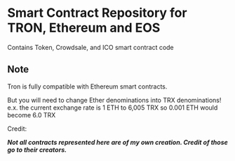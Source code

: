 # Smart Contract Repository for TRON, Ethereum and EOS

Contains Token, Crowdsale, and ICO smart contract code

## Note

Tron is fully compatible with Ethereum smart contracts. 

But you will need to change Ether denominations into TRX denominations!
e.x. the current exchange rate is 1 ETH to 6,005 TRX so 0.001 ETH would become 6.0 TRX





Credit:

***Not all contracts represented here are of my own creation. Credit of those go to their creators.***

